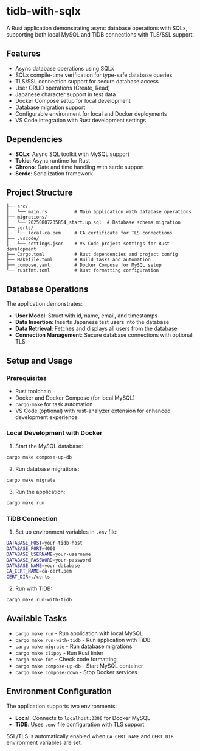 # tidb-with-sqlx

A Rust application demonstrating async database operations with SQLx, supporting both local MySQL and TiDB connections with TLS/SSL support.

## Features

- Async database operations using SQLx
- SQLx compile-time verification for type-safe database queries
- TLS/SSL connection support for secure database access
- User CRUD operations (Create, Read)
- Japanese character support in test data
- Docker Compose setup for local development
- Database migration support
- Configurable environment for local and Docker deployments
- VS Code integration with Rust development settings

## Dependencies

- **SQLx**: Async SQL toolkit with MySQL support
- **Tokio**: Async runtime for Rust
- **Chrono**: Date and time handling with serde support
- **Serde**: Serialization framework

## Project Structure

```
├── src/
│   └── main.rs          # Main application with database operations
├── migrations/
│   └── 20250807235854_start.up.sql  # Database schema migration
├── certs/
│   └── local-ca.pem     # CA certificate for TLS connections
├── .vscode/
│   └── settings.json    # VS Code project settings for Rust development
├── Cargo.toml           # Rust dependencies and project config
├── Makefile.toml        # Build tasks and automation
├── compose.yaml         # Docker Compose for MySQL setup
└── rustfmt.toml         # Rust formatting configuration
```

## Database Operations

The application demonstrates:
- **User Model**: Struct with id, name, email, and timestamps
- **Data Insertion**: Inserts Japanese test users into the database
- **Data Retrieval**: Fetches and displays all users from the database
- **Connection Management**: Secure database connections with optional TLS

## Setup and Usage

### Prerequisites

- Rust toolchain
- Docker and Docker Compose (for local MySQL)
- `cargo-make` for task automation
- VS Code (optional) with rust-analyzer extension for enhanced development experience

### Local Development with Docker

1. Start the MySQL database:
```bash
cargo make compose-up-db
```

2. Run database migrations:
```bash
cargo make migrate
```

3. Run the application:
```bash
cargo make run
```

### TiDB Connection

1. Set up environment variables in `.env` file:
```bash
DATABASE_HOST=your-tidb-host
DATABASE_PORT=4000
DATABASE_USERNAME=your-username
DATABASE_PASSWORD=your-password
DATABASE_NAME=your-database
CA_CERT_NAME=ca-cert.pem
CERT_DIR=./certs
```

2. Run with TiDB:
```bash
cargo make run-with-tidb
```

## Available Tasks

- `cargo make run` - Run application with local MySQL
- `cargo make run-with-tidb` - Run application with TiDB
- `cargo make migrate` - Run database migrations
- `cargo make clippy` - Run Rust linter
- `cargo make fmt` - Check code formatting
- `cargo make compose-up-db` - Start MySQL container
- `cargo make compose-down` - Stop Docker services

## Environment Configuration

The application supports two environments:
- **Local**: Connects to `localhost:3306` for Docker MySQL
- **TiDB**: Uses `.env` file configuration with TLS support

SSL/TLS is automatically enabled when `CA_CERT_NAME` and `CERT_DIR` environment variables are set.